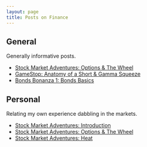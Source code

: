 ```yaml
---
layout: page
title: Posts on Finance
---
```


## General

Generally informative posts.

- [Stock Market Adventures: Options & The Wheel](/options)
- [GameStop: Anatomy of a Short & Gamma Squeeze](/gamestop)
- [Bonds Bonanza 1: Bonds Basics](/bonds)

## Personal

Relating my own experience dabbling in the markets.

- [Stock Market Adventures: Introduction](/stock-market-intro)
- [Stock Market Adventures: Options & The Wheel](/options)
- [Stock Market Adventures: Heat](/heat)
